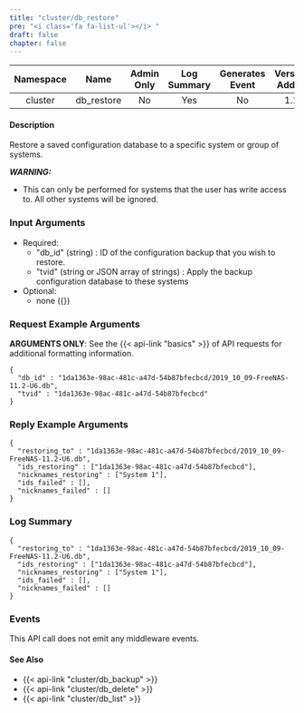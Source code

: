 ```yaml
---
title: "cluster/db_restore"
pre: "<i class='fa fa-list-ul'></i>	"
draft: false
chapter: false
---
```


| Namespace | Name | Admin Only | Log Summary | Generates Event | Version Added
|:----------------:|:--------:|:--------:|:--------:|:--------:|:---:|
| cluster | db_restore | No | Yes | No | 1.1 |

#### Description
Restore a saved configuration database to a specific system or group of systems. 

***WARNING:***

* This can only be performed for systems that the user has write access to. All other systems will be ignored.

### Input Arguments
* Required:
   * "db_id" (string) : ID of the configuration backup that you wish to restore.
   * "tvid" (string or JSON array of strings) : Apply the backup configuration database to these systems
* Optional:
   * none ({})


### Request Example Arguments
**ARGUMENTS ONLY**: See the {{< api-link "basics" >}} of API requests for additional formatting information.

```
{
  "db_id" : "1da1363e-98ac-481c-a47d-54b87bfecbcd/2019_10_09-FreeNAS-11.2-U6.db",
  "tvid" : "1da1363e-98ac-481c-a47d-54b87bfecbcd"
}
```

### Reply Example Arguments
```
{
  "restoring_to" : "1da1363e-98ac-481c-a47d-54b87bfecbcd/2019_10_09-FreeNAS-11.2-U6.db",
  "ids_restoring" : ["1da1363e-98ac-481c-a47d-54b87bfecbcd"],
  "nicknames_restoring" : ["System 1"],
  "ids_failed" : [],
  "nicknames_failed" : []
}
```

### Log Summary
```
{
  "restoring_to" : "1da1363e-98ac-481c-a47d-54b87bfecbcd/2019_10_09-FreeNAS-11.2-U6.db",
  "ids_restoring" : ["1da1363e-98ac-481c-a47d-54b87bfecbcd"],
  "nicknames_restoring" : ["System 1"],
  "ids_failed" : [],
  "nicknames_failed" : []
}
```

### Events
This API call does not emit any middleware events.

#### See Also
* {{< api-link "cluster/db_backup" >}}
* {{< api-link "cluster/db_delete" >}}
* {{< api-link "cluster/db_list" >}}
